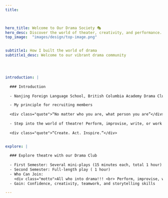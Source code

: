 ```yaml
---
title: 

  

hero_title: Welcome to Our Drama Society 🎭
hero_desc: Discover the world of theater, creativity, and performance. Join us in bringing stories to life on stage.
top_image:  "images/design/top-image.png"


subtitle1: How I built the world of drama
subtitle1_desc: Welcome to our vibrant drama community




introduction: |
  
  ### Introduction
  
  - Nanjing Foreign Language School, British Columbia Academy Drama Club 

  - My principle for recruiting members 
  
  <div class="quote">“No matter who you are, what person you are”</div>
  
  - Step into the world of theatre! Perform, improvise, write, or work behind the scenes. All skill levels welcome. 
  
  <div class="quote">“Create. Act. Inspire.”</div>


explore: |
  
  ### Explore theatre with our Drama Club
  
  - First Semester: Several mini-plays (15 minutes each, total 1 hour)
  - Second Semester: Full-length play ( 1 hour)
  - Who Can Join: 
    <div class="motto">All who into drama!!! <br> Perform, improvise, write, or work behind the scenes  <br> There’s a role for everyone.</div> 
  - Gain: Confidence, creativity, teamwork, and storytelling skills

---
```

